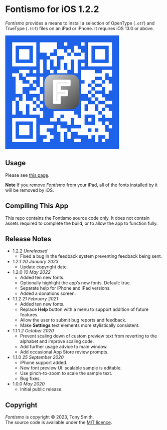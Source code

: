 # Fontismo for iOS 1.2.2 #

*Fontismo* provides a means to install a selection of OpenType (`.otf`) and TrueType (`.ttf`) files on an iPad or iPhone. It requires iOS 13.0 or above.

![Fontismo App Store QR Code](qr-code.jpg)

## Usage ##

Please see [this page](https://smittytone.net/fontismo/index.html).

**Note** If you remove *Fontismo* from your iPad, all of the fonts installed by it will be removed by iOS.

## Compiling This App ##

This repo contains the Fontismo source code only. It does not contain assets required to complete the build, or to allow the app to function fully.

## Release Notes ##

- 1.2.2 *Unreleased*
    - Fixed a bug in the feedback system preventing feedback being sent.
- 1.2.1 *20 January 2023*
    - Update copyright date.
- 1.2.0 *10 May 2022*
    - Added ten new fonts.
    - Optionally highlight the app’s new fonts. Default: true.
    - Separate help for iPhone and iPad versions.
    - Added a donations screen.
- 1.1.2 *21 February 2021*
    - Added ten new fonts.
    - Replace **Help** button with a menu to support addition of future features.
    - Allow the user to submit bug reports and feedback.
    - Make **Settings** text elements more stylistically consistent.
- 1.1.1 *2 October 2020*
    - Prevent scaling down of custom preview text from reverting to the alphabet and improve scaling code.
    - Add further usage advice to main window.
    - Add occasional App Store review prompts.
- 1.1.0 *25 September 2020*
    - iPhone support added.
    - New font preview UI: scalable sample is editable.
    - Use pinch-to-zoom to scale the sample text.
    - Bug fixes.
- 1.0.0 *May 2020*
    - Initial public release.

## Copyright ##

*Fontismo* is copyright &copy; 2023, Tony Smith.<br />The source code is available under the [MIT licence](LICENSE.md).

